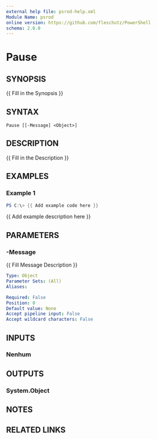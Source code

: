 ```yaml
---
external help file: psrod-help.xml
Module Name: psrod
online version: https://github.com/fleschutz/PowerShell
schema: 2.0.0
---
```


# Pause

## SYNOPSIS
{{ Fill in the Synopsis }}

## SYNTAX

```
Pause [[-Message] <Object>]
```

## DESCRIPTION
{{ Fill in the Description }}

## EXAMPLES

### Example 1
```powershell
PS C:\> {{ Add example code here }}
```

{{ Add example description here }}

## PARAMETERS

### -Message
{{ Fill Message Description }}

```yaml
Type: Object
Parameter Sets: (All)
Aliases:

Required: False
Position: 0
Default value: None
Accept pipeline input: False
Accept wildcard characters: False
```

## INPUTS

### Nenhum

## OUTPUTS

### System.Object
## NOTES

## RELATED LINKS
